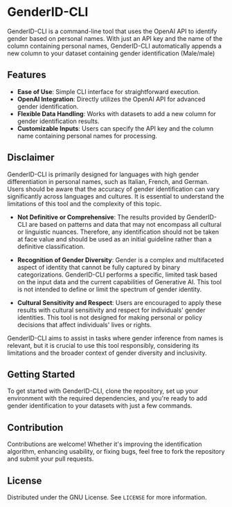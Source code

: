 # GenderID-CLI
GenderID-CLI is a command-line tool that uses the OpenAI API to identify gender based on personal names. With just an API key and the name of the column containing personal names, GenderID-CLI automatically appends a new column to your dataset containing gender identification (Male/male)

## Features

- **Ease of Use**: Simple CLI interface for straightforward execution.
- **OpenAI Integration**: Directly utilizes the OpenAI API for advanced gender identification.
- **Flexible Data Handling**: Works with datasets to add a new column for gender identification results.
- **Customizable Inputs**: Users can specify the API key and the column name containing personal names for processing.

## Disclaimer


GenderID-CLI is primarily designed for languages with high gender differentiation in personal names, such as Italian, French, and German. Users should be aware that the accuracy of gender identification can vary significantly across languages and cultures. It is essential to understand the limitations of this tool and the complexity of this topic.

- **Not Definitive or Comprehensive**: The results provided by GenderID-CLI are based on patterns and data that may not encompass all cultural or linguistic nuances. Therefore, any identification should not be taken at face value and should be used as an initial guideline rather than a definitive classification.

- **Recognition of Gender Diversity**: Gender is a complex and multifaceted aspect of identity that cannot be fully captured by binary categorizations. GenderID-CLI performs a specific, limited task based on the input data and the current capabilities of Generative AI. This tool is not intended to define or limit the spectrum of gender identity.

- **Cultural Sensitivity and Respect**: Users are encouraged to apply these results with cultural sensitivity and respect for individuals' gender identities. This tool is not designed for making personal or policy decisions that affect individuals' lives or rights.

GenderID-CLI aims to assist in tasks where gender inference from names is relevant, but it is crucial to use this tool responsibly, considering its limitations and the broader context of gender diversity and inclusivity.

## Getting Started

To get started with GenderID-CLI, clone the repository, set up your environment with the required dependencies, and you're ready to add gender identification to your datasets with just a few commands.

## Contribution

Contributions are welcome! Whether it's improving the identification algorithm, enhancing usability, or fixing bugs, feel free to fork the repository and submit your pull requests.

## License

Distributed under the GNU License. See `LICENSE` for more information.



